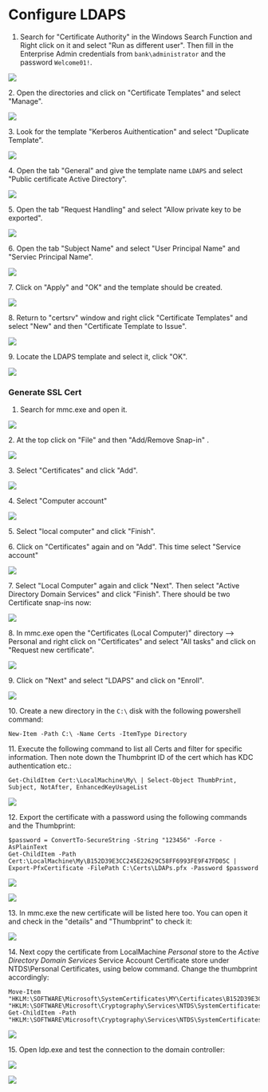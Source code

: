 # Configure LDAPS

1. Search for "Certificate Authority" in the Windows Search Function and Right click on it and select "Run as different user". Then fill in the Enterprise Admin credentials from `bank\administrator` and the password `Welcome01!`.

![](<../../../../../.gitbook/assets/image (6) (2).png>)

2\. Open the directories and click on "Certificate Templates" and select "Manage".

![](<../../../../../.gitbook/assets/image (14).png>)

3\. Look for the template "Kerberos Auithentication" and select "Duplicate Template".

![](<../../../../../.gitbook/assets/image (17).png>)

4\. Open the tab "General" and give the template name `LDAPS` and select "Public certificate Active Directory".

![](<../../../../../.gitbook/assets/image (9) (2).png>)

5\. Open the tab "Request Handling" and select "Allow private key to be exported".

![](<../../../../../.gitbook/assets/image (16).png>)

6\. Open the tab "Subject Name" and select "User Principal Name" and "Serviec Principal Name".

![](<../../../../../.gitbook/assets/image (11) (1).png>)

7\. Click on "Apply" and "OK" and the template should be created.

![](<../../../../../.gitbook/assets/image (42).png>)

8\. Return to "certsrv" window and right click "Certificate Templates" and select "New" and then "Certificate Template to Issue".

![](<../../../../../.gitbook/assets/image (82).png>)

9\. Locate the LDAPS template and select it, click "OK".

![](<../../../../../.gitbook/assets/image (83).png>)

### Generate SSL Cert

1. Search for mmc.exe and open it.

![](<../../../../../.gitbook/assets/image (64).png>)

2\. At the top click on "File" and then "Add/Remove Snap-in" .

![](<../../../../../.gitbook/assets/image (54).png>)

3\. Select "Certificates" and click "Add".

![](<../../../../../.gitbook/assets/image (70).png>)

4\. Select "Computer account"

![](<../../../../../.gitbook/assets/image (53).png>)

5\. Select "local computer" and click "Finish".

6\. Click on "Certificates" again and on "Add". This time select "Service account"

![](<../../../../../.gitbook/assets/image (84).png>)

7\. Select "Local Computer" again and click "Next". Then select "Active Directory Domain Services" and click "Finish". There should be two Certificate snap-ins now:

![](<../../../../../.gitbook/assets/image (65).png>)

8\. In mmc.exe open the "Certificates (Local Computer)" directory --> Personal and right click on "Certificates" and select "All tasks" and click on "Request new certificate".

![](<../../../../../.gitbook/assets/image (86).png>)

9\. Click on "Next" and select "LDAPS" and click on "Enroll".

![](<../../../../../.gitbook/assets/image (58) (3).png>)

10\. Create a new directory in the `C:\` disk with the following powershell command:

```
New-Item -Path C:\ -Name Certs -ItemType Directory
```

11\. Execute the following command to list all Certs and filter for specific information. Then note down the Thumbprint ID of the cert which has KDC authentication etc.:

```
Get-ChildItem Cert:\LocalMachine\My\ | Select-Object ThumbPrint, Subject, NotAfter, EnhancedKeyUsageList
```

![](<../../../../../.gitbook/assets/image (85).png>)

12\. Export the certificate with a password using the following commands and the Thumbprint:

```
$password = ConvertTo-SecureString -String "123456" -Force -AsPlainText
Get-ChildItem -Path Cert:\LocalMachine\My\B152D39E3CC245E22629C58FF6993FE9F47FD05C | Export-PfxCertificate -FilePath C:\Certs\LDAPs.pfx -Password $password
```

![](<../../../../../.gitbook/assets/image (34).png>)

![](<../../../../../.gitbook/assets/image (72).png>)

13\. In mmc.exe the new certificate will be listed here too. You can open it and check in the "details" and "Thumbprint" to check it:

![](<../../../../../.gitbook/assets/image (69).png>)

14\. Next copy the certificate from LocalMachine _Personal_ store to the _Active Directory Domain Services_ Service Account Certificate store under NTDS\Personal Certificates, using below command. Change the thumbprint accordingly:

```
Move-Item "HKLM:\SOFTWARE\Microsoft\SystemCertificates\MY\Certificates\B152D39E3CC245E22629C58FF6993FE9F47FD05C" "HKLM:\SOFTWARE\Microsoft\Cryptography\Services\NTDS\SystemCertificates\MY\Certificates\"
Get-ChildItem -Path "HKLM:\SOFTWARE\Microsoft\Cryptography\Services\NTDS\SystemCertificates\MY\Certificates\"
```

![](<../../../../../.gitbook/assets/image (88).png>)

15\. Open ldp.exe and test the connection to the domain controller:

![](<../../../../../.gitbook/assets/image (2) (3).png>)

![](<../../../../../.gitbook/assets/image (1) (1).png>)
